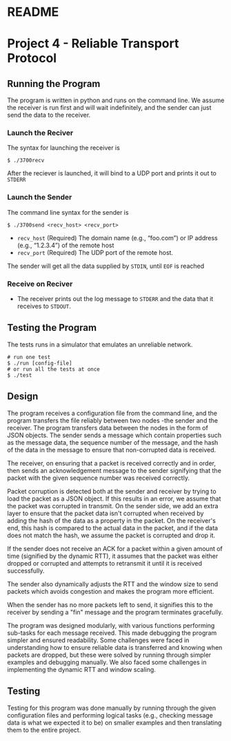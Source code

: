 # README
# Project 4 - Reliable Transport Protocol

## Running the Program

The program is written in python and runs on the command line. We assume the receiver is run first and will wait indefinitely, and the sender can just send the data to the receiver.

### Launch the Reciver

The syntax for launching the receiver is

```shell
$ ./3700recv
```

After the reciever is launched, it will bind to a UDP port and prints it out to `STDERR`

### Launch the Sender

The command line syntax for the sender is

```shell
$ ./3700send <recv_host> <recv_port>
```

- `recv_host` (Required) The domain name (e.g., “foo.com”) or IP address (e.g., “1.2.3.4”) of the remote host
- `recv_port` (Required) The UDP port of the remote host.

The sender will get all the data supplied by `STDIN`, until `EOF` is reached

### Receive on Reciver

- The receiver prints out the log message to `STDERR` and the data that it receives to `STDOUT`.

## Testing the Program

The tests runs in a simulator that emulates an unreliable network.


```shell
# run one test
$ ./run [config-file]
# or run all the tests at once
$ ./test
```

## Design
The program receives a  configuration file from the command line, and the program transfers the file reliably between two nodes -the sender and the receiver. The program transfers data between the nodes in the form of JSON objects. The sender sends a message which contain properties such as the message data, the sequence number of the message, and the hash of the data in the message to ensure that non-corrupted data is received.

The receiver, on ensuring that a packet is received correctly and in order, then sends an acknowledgement message to the sender signifying that the packet with the given sequence number was received correctly.

Packet corruption is detected both at the sender and receiver by trying to load the packet as a JSON object. If this results in an error, we assume that the packet was corrupted in transmit. On the sender side, we add an extra layer to ensure that the packet data isn't corrupted when received by adding the hash of the data as a property in the packet. On the receiver's end, this hash is compared to the actual data in the packet, and if the data does not match the hash, we assume the packet is corrupted and drop it.

If the sender does not receive an ACK for a packet within a given amount of time (signified by the dynamic RTT), it assumes that the packet was either dropped or corrupted and attempts to retransmit it until it is received successfully.

The sender also dynamically adjusts the RTT and the window size to send packets which avoids congestion and makes the program more efficient.

When the sender has no more packets left to send, it signifies this to the receiver by sending a "fin" message and the program terminates gracefully.

The program was designed modularly, with various functions performing sub-tasks for each message received. This made debugging the program simpler and ensured readability. Some challenges were faced in understanding how to ensure reliable data is transferred and knowing when packets are dropped, but these were solved by running through simpler examples and debugging manually. We also faced some challenges in implementing the dynamic RTT and window scaling.

## Testing
Testing for this program was done manually by running through the given configuration files and performing logical tasks (e.g., checking message data is what we expected it to be) on smaller examples and then translating them to the entire project. 

